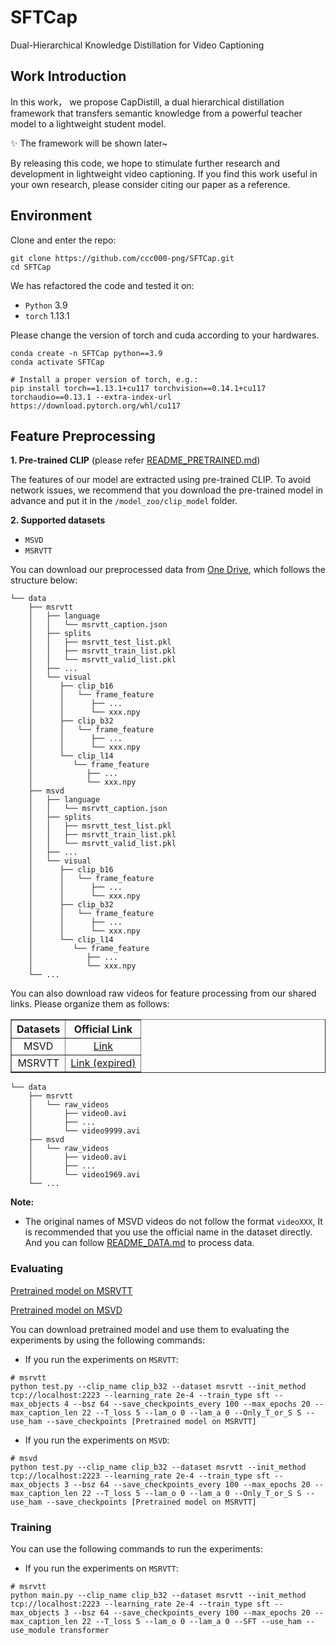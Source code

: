 # SFTCap
Dual-Hierarchical Knowledge Distillation for Video Captioning

## Work Introduction
In this work， we propose CapDistill, a dual hierarchical distillation framework that transfers semantic knowledge from a powerful teacher model to a lightweight student model.

✨ The framework will be shown later~ 

By releasing this code, we hope to stimulate further research and development in lightweight video captioning. If you find this work useful in your own research, please consider citing our paper as a reference.

## Environment
Clone and enter the repo:

```shell
git clone https://github.com/ccc000-png/SFTCap.git
cd SFTCap
```

We has refactored the code and tested it on: 
- `Python` 3.9
- `torch` 1.13.1

Please change the version of torch and cuda according to your hardwares.

```shell
conda create -n SFTCap python==3.9
conda activate SFTCap

# Install a proper version of torch, e.g.:
pip install torch==1.13.1+cu117 torchvision==0.14.1+cu117 torchaudio==0.13.1 --extra-index-url https://download.pytorch.org/whl/cu117

```

## Feature Preprocessing
**1. Pre-trained CLIP** (please refer [README_PRETRAINED.md](/model_zoo/README.md))

The features of our model are extracted using pre-trained CLIP. To avoid network issues, we recommend that you download the pre-trained model in advance and put it in the `/model_zoo/clip_model` folder.

**2. Supported datasets**
- `MSVD`
- `MSRVTT`

You can download our preprocessed data from [One Drive](https://1drv.ms/u/c/00263e242b1aba9a/ERHsLCd1i9JAu7scJ7tjCdwBREjiNziEWpoO1yuGQNe1_A?e=YWs9hW), which follows the structure below:

```
└── data
    ├── msrvtt
    │   ├── language
    │   │   └── msrvtt_caption.json
    │   ├── splits
    │   │   ├── msrvtt_test_list.pkl
    │   │   ├── msrvtt_train_list.pkl
    │   │   └── msrvtt_valid_list.pkl 
    │   ├── ... 
    │   └── visual
    │      ├── clip_b16
    │      │   └── frame_feature
    │      │      ├── ... 
    │      │      └── xxx.npy
    │      ├── clip_b32
    │      │   └── frame_feature
    │      │      ├── ... 
    │      │      └── xxx.npy
    │      └── clip_l14
    │         └── frame_feature
    │            ├── ... 
    │            └── xxx.npy    
    ├── msvd
    │   ├── language
    │   │   └── msrvtt_caption.json
    │   ├── splits
    │   │   ├── msrvtt_test_list.pkl
    │   │   ├── msrvtt_train_list.pkl
    │   │   └── msrvtt_valid_list.pkl 
    │   ├── ... 
    │   └── visual
    │      ├── clip_b16
    │      │   └── frame_feature
    │      │      ├── ... 
    │      │      └── xxx.npy
    │      ├── clip_b32
    │      │   └── frame_feature
    │      │      ├── ... 
    │      │      └── xxx.npy
    │      └── clip_l14
    │         └── frame_feature
    │            ├── ... 
    │            └── xxx.npy 
    └── ...
```
You can also download raw videos for feature processing from our shared links. Please organize them as follows:
<div align="center">
<table border="1" width="100%">
    <tr align="center">
        <th>Datasets</th><th>Official Link</th>
    </tr>
    <tr align="center">
        <td>MSVD</td><td><a href="https://www.cs.utexas.edu/users/ml/clamp/videoDescription/">Link</a></td>
    </tr>
    <tr align="center">
        <td>MSRVTT</td><td><a href="http://ms-multimedia-challenge.com/2016/dataset">Link (expired)</a></td>
    </tr>
</table>
</div>

```
└── data
    ├── msrvtt
    │   └── raw_videos
    │       ├── video0.avi
    │       ├── ...
    │       └── video9999.avi
    ├── msvd
    │   └── raw_videos
    │       ├── video0.avi
    │       ├── ...
    │       └── video1969.avi
    └── ...
```
**Note:** 
- The original names of MSVD videos do not follow the format `videoXXX`, It is recommended that you use the official name in the dataset directly. And you can follow [README_DATA.md](/preprocess/README.md) to process data.

### Evaluating
[Pretrained model on MSRVTT](https://1drv.ms/f/c/00263e242b1aba9a/EgpalW25KAlCtOV9UYuwOG4BUWoPTXmpT5qmJtq1LpIASg?e=fHGrQ9)

[Pretrained model on MSVD](https://1drv.ms/f/c/00263e242b1aba9a/EmGfogi2r45CoemNXkYZuooBiIbqgP9TuVhI2jDUochjAg?e=1mxnDy)

You can download pretrained model and use them to evaluating the experiments by using the following commands:

- If you run the experiments on `MSRVTT`:
```
# msrvtt
python test.py --clip_name clip_b32 --dataset msrvtt --init_method tcp://localhost:2223 --learning_rate 2e-4 --train_type sft --max_objects 4 --bsz 64 --save_checkpoints_every 100 --max_epochs 20 --max_caption_len 22 --T_loss 5 --lam_o 0 --lam_a 0 --Only_T_or_S S --use_ham --save_checkpoints [Pretrained model on MSRVTT]
```

- If you run the experiments on `MSVD`:
```
# msvd 
python test.py --clip_name clip_b32 --dataset msrvtt --init_method tcp://localhost:2223 --learning_rate 2e-4 --train_type sft --max_objects 3 --bsz 64 --save_checkpoints_every 100 --max_epochs 20 --max_caption_len 22 --T_loss 5 --lam_o 0 --lam_a 0 --Only_T_or_S S --use_ham --save_checkpoints [Pretrained model on MSRVTT]
```

### Training
You can use the following commands to run the experiments:

- If you run the experiments on `MSRVTT`:
```
# msrvtt
python main.py --clip_name clip_b32 --dataset msrvtt --init_method tcp://localhost:2223 --learning_rate 2e-4 --train_type sft --max_objects 3 --bsz 64 --save_checkpoints_every 100 --max_epochs 20 --max_caption_len 22 --T_loss 5 --lam_o 0 --lam_a 0 --SFT --use_ham --use_module transformer
```
